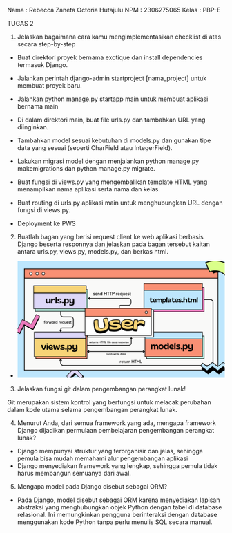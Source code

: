 Nama : Rebecca Zaneta Octoria Hutajulu
NPM : 2306275065
Kelas : PBP-E

TUGAS 2 

1. Jelaskan bagaimana cara kamu mengimplementasikan checklist di atas secara step-by-step

- Buat direktori proyek bernama exotique dan install dependencies termasuk Django.

- Jalankan perintah django-admin startproject [nama_project] untuk membuat proyek baru.

- Jalankan python manage.py startapp main untuk membuat aplikasi bernama main

- Di dalam direktori main, buat file urls.py dan tambahkan URL yang diinginkan.

- Tambahkan model sesuai kebutuhan di models.py dan gunakan tipe data yang sesuai (seperti CharField atau IntegerField).

- Lakukan migrasi model dengan menjalankan python manage.py makemigrations dan python manage.py migrate.

- Buat fungsi di views.py yang mengembalikan template HTML yang menampilkan nama aplikasi serta nama dan kelas.

- Buat routing di urls.py aplikasi main untuk menghubungkan URL dengan fungsi di views.py.

- Deployment ke PWS 

2. Buatlah bagan yang berisi request client ke web aplikasi berbasis Django beserta responnya dan jelaskan pada bagan tersebut kaitan antara urls.py, views.py, models.py, dan berkas html.

- <img src="bagantugas2.png">

3. Jelaskan fungsi git dalam pengembangan perangkat lunak!

Git merupakan sistem kontrol yang berfungsi untuk melacak perubahan dalam kode utama selama pengembangan perangkat lunak.

4. Menurut Anda, dari semua framework yang ada, mengapa framework Django dijadikan permulaan pembelajaran pengembangan perangkat lunak?

- Django mempunyai struktur yang terorganisir dan jelas, sehingga pemula bisa mudah memahami alur pengembangan aplikasi
- Django menyediakan framework yang lengkap, sehingga pemula tidak harus membangun semuanya dari awal.

5. Mengapa model pada Django disebut sebagai ORM?

- Pada Django, model disebut sebagai ORM karena menyediakan lapisan abstraksi yang menghubungkan objek Python dengan tabel di database relasional. Ini memungkinkan pengguna berinteraksi dengan database menggunakan kode Python tanpa perlu menulis SQL secara manual.








